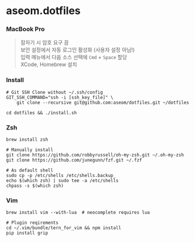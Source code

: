 aseom.dotfiles
==============

### MacBook Pro

> 잠자기 시 암호 요구 끔  
> 보안 설정에서 자동 로그인 활성화 (사용자 설정 아님!)  
> 입력 메뉴에서 다음 소스 선택에 `Cmd` + `Space` 할당  
> XCode, Homebrew 설치

### Install
```Shell
# Git SSH Clone without ~/.ssh/config
GIT_SSH_COMMAND="ssh -i [ssh_key_file]" \
    git clone --recursive git@github.com:aseom/dotfiles.git ~/dotfiles

cd dotfiles && ./install.sh
```

### Zsh
```Shell
brew install zsh

# Manually install
git clone https://github.com/robbyrussell/oh-my-zsh.git ~/.oh-my-zsh
git clone https://github.com/junegunn/fzf.git ~/.fzf

# As default shell
sudo cp -p /etc/shells /etc/shells.backup_
echo $(which zsh) | sudo tee -a /etc/shells
chpass -s $(which zsh)
```

### Vim
```Shell
brew install vim --with-lua  # neocomplete requires lua

# Plugin reqirements
cd ~/.vim/bundle/tern_for_vim && npm install
pip install grip
```
